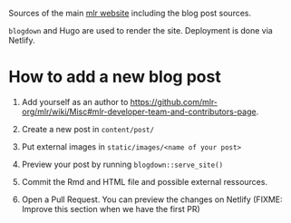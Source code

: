Sources of the main [mlr website](https://mlr-web.netlify.com/) including the blog post sources.

`blogdown` and Hugo are used to render the site. Deployment is done via Netlify.

# How to add a new blog post

1. Add yourself as an author to https://github.com/mlr-org/mlr/wiki/Misc#mlr-developer-team-and-contributors-page.

2. Create a new post in `content/post/`

3. Put external images in `static/images/<name of your post>`

4. Preview your post by running `blogdown::serve_site()`

5. Commit the Rmd and HTML file and possible external ressources.

6. Open a Pull Request. You can preview the changes on Netlify (FIXME: Improve this section when we have the first PR)
